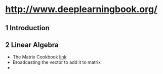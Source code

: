 # http://www.deeplearningbook.org/

## 1 Introduction

## 2 Linear Algebra

- The Matrix Cookbook [link](http://www2.imm.dtu.dk/pubdb/views/edoc_download.php/3274/pdf/imm3274.pdf)
- Broadcasting the vector to add it to matrix
- 
